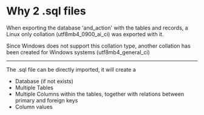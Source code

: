 
# Why 2 .sql files
When exporting the database 'and_action' with the tables and records,
a Linux only collation (utf8mb4_0900_ai_ci) was exported with it.

Since Windows does not support this collation type, another collation has been created
for Windows systems (utf8mb4_general_ci)

--- 
The .sql file can be directly imported, it will create a

* Database (if not exists)
* Multiple Tables
* Multiple Columns within the tables, together with relations between primary and foreign keys
* Column values


